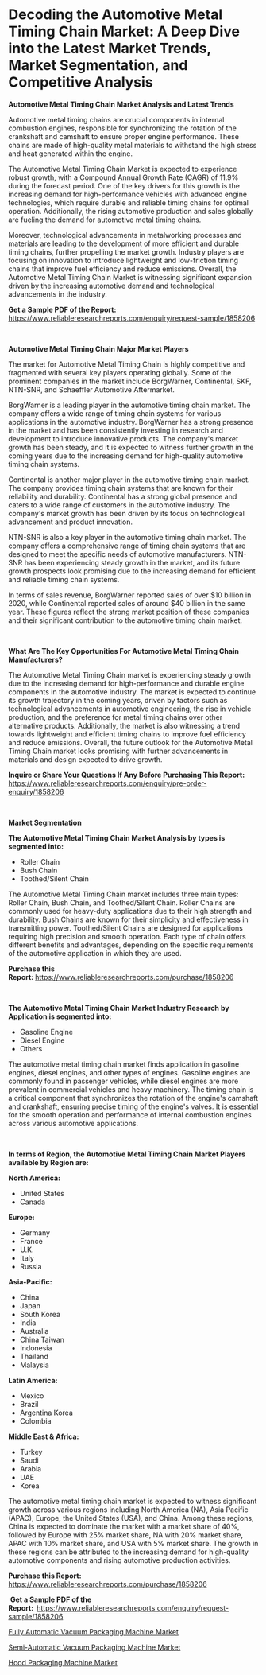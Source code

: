 <p><h1>Decoding the Automotive Metal Timing Chain Market: A Deep Dive into the Latest Market Trends, Market Segmentation, and Competitive Analysis</h1></p><p><strong>Automotive Metal Timing Chain Market Analysis and Latest Trends</strong></p>
<p><p>Automotive metal timing chains are crucial components in internal combustion engines, responsible for synchronizing the rotation of the crankshaft and camshaft to ensure proper engine performance. These chains are made of high-quality metal materials to withstand the high stress and heat generated within the engine.</p><p>The Automotive Metal Timing Chain Market is expected to experience robust growth, with a Compound Annual Growth Rate (CAGR) of 11.9% during the forecast period. One of the key drivers for this growth is the increasing demand for high-performance vehicles with advanced engine technologies, which require durable and reliable timing chains for optimal operation. Additionally, the rising automotive production and sales globally are fueling the demand for automotive metal timing chains.</p><p>Moreover, technological advancements in metalworking processes and materials are leading to the development of more efficient and durable timing chains, further propelling the market growth. Industry players are focusing on innovation to introduce lightweight and low-friction timing chains that improve fuel efficiency and reduce emissions. Overall, the Automotive Metal Timing Chain Market is witnessing significant expansion driven by the increasing automotive demand and technological advancements in the industry.</p></p>
<p><strong>Get a Sample PDF of the Report:&nbsp;</strong> <a href="https://www.reliableresearchreports.com/enquiry/request-sample/1858206">https://www.reliableresearchreports.com/enquiry/request-sample/1858206</a></p>
<p>&nbsp;</p>
<p><strong>Automotive Metal Timing Chain Major Market Players</strong></p>
<p><p>The market for Automotive Metal Timing Chain is highly competitive and fragmented with several key players operating globally. Some of the prominent companies in the market include BorgWarner, Continental, SKF, NTN-SNR, and Schaeffler Automotive Aftermarket.</p><p>BorgWarner is a leading player in the automotive timing chain market. The company offers a wide range of timing chain systems for various applications in the automotive industry. BorgWarner has a strong presence in the market and has been consistently investing in research and development to introduce innovative products. The company's market growth has been steady, and it is expected to witness further growth in the coming years due to the increasing demand for high-quality automotive timing chain systems.</p><p>Continental is another major player in the automotive timing chain market. The company provides timing chain systems that are known for their reliability and durability. Continental has a strong global presence and caters to a wide range of customers in the automotive industry. The company's market growth has been driven by its focus on technological advancement and product innovation.</p><p>NTN-SNR is also a key player in the automotive timing chain market. The company offers a comprehensive range of timing chain systems that are designed to meet the specific needs of automotive manufacturers. NTN-SNR has been experiencing steady growth in the market, and its future growth prospects look promising due to the increasing demand for efficient and reliable timing chain systems.</p><p>In terms of sales revenue, BorgWarner reported sales of over $10 billion in 2020, while Continental reported sales of around $40 billion in the same year. These figures reflect the strong market position of these companies and their significant contribution to the automotive timing chain market.</p></p>
<p>&nbsp;</p>
<p><strong>What Are The Key Opportunities For Automotive Metal Timing Chain Manufacturers?</strong></p>
<p><p>The Automotive Metal Timing Chain market is experiencing steady growth due to the increasing demand for high-performance and durable engine components in the automotive industry. The market is expected to continue its growth trajectory in the coming years, driven by factors such as technological advancements in automotive engineering, the rise in vehicle production, and the preference for metal timing chains over other alternative products. Additionally, the market is also witnessing a trend towards lightweight and efficient timing chains to improve fuel efficiency and reduce emissions. Overall, the future outlook for the Automotive Metal Timing Chain market looks promising with further advancements in materials and design expected to drive growth.</p></p>
<p><strong>Inquire or Share Your Questions If Any Before Purchasing This Report:</strong> <a href="https://www.reliableresearchreports.com/enquiry/pre-order-enquiry/1858206">https://www.reliableresearchreports.com/enquiry/pre-order-enquiry/1858206</a></p>
<p>&nbsp;</p>
<p><strong>Market Segmentation</strong></p>
<p><strong>The Automotive Metal Timing Chain Market Analysis by types is segmented into:</strong></p>
<p><ul><li>Roller Chain</li><li>Bush Chain</li><li>Toothed/Silent Chain</li></ul></p>
<p><p>The Automotive Metal Timing Chain market includes three main types: Roller Chain, Bush Chain, and Toothed/Silent Chain. Roller Chains are commonly used for heavy-duty applications due to their high strength and durability. Bush Chains are known for their simplicity and effectiveness in transmitting power. Toothed/Silent Chains are designed for applications requiring high precision and smooth operation. Each type of chain offers different benefits and advantages, depending on the specific requirements of the automotive application in which they are used.</p></p>
<p><strong>Purchase this Report:&nbsp;</strong><a href="https://www.reliableresearchreports.com/purchase/1858206">https://www.reliableresearchreports.com/purchase/1858206</a></p>
<p>&nbsp;</p>
<p><strong>The Automotive Metal Timing Chain Market Industry Research by Application is segmented into:</strong></p>
<p><ul><li>Gasoline Engine</li><li>Diesel Engine</li><li>Others</li></ul></p>
<p><p>The automotive metal timing chain market finds application in gasoline engines, diesel engines, and other types of engines. Gasoline engines are commonly found in passenger vehicles, while diesel engines are more prevalent in commercial vehicles and heavy machinery. The timing chain is a critical component that synchronizes the rotation of the engine's camshaft and crankshaft, ensuring precise timing of the engine's valves. It is essential for the smooth operation and performance of internal combustion engines across various automotive applications.</p></p>
<p>&nbsp;</p>
<p><strong>In terms of Region, the Automotive Metal Timing Chain Market Players available by Region are:</strong></p>
<p>
    <p> <strong> North America: </strong>
        <ul>
            <li>United States</li>
            <li>Canada</li>
        </ul>
        </p> 
    <p> <strong> Europe: </strong>
        <ul>
            <li>Germany</li>
            <li>France</li>
            <li>U.K.</li>
            <li>Italy</li>
            <li>Russia</li>
        </ul>
        </p> 
    <p> <strong> Asia-Pacific: </strong>
        <ul>
            <li>China</li>
            <li>Japan</li>
            <li>South Korea</li>
            <li>India</li>
            <li>Australia</li>
            <li>China Taiwan</li>
            <li>Indonesia</li>
            <li>Thailand</li>
            <li>Malaysia</li>
        </ul>
        </p> 
    <p> <strong> Latin America: </strong>
        <ul>
            <li>Mexico</li>
            <li>Brazil</li>
            <li>Argentina Korea</li>
            <li>Colombia</li>
        </ul>
        </p> 
    <p> <strong> Middle East & Africa: </strong>
        <ul>
            <li>Turkey</li>
            <li>Saudi</li>
            <li>Arabia</li>
            <li>UAE</li>
            <li>Korea</li>
        </ul>
    </p>
    </p>
<p><p>The automotive metal timing chain market is expected to witness significant growth across various regions including North America (NA), Asia Pacific (APAC), Europe, the United States (USA), and China. Among these regions, China is expected to dominate the market with a market share of 40%, followed by Europe with 25% market share, NA with 20% market share, APAC with 10% market share, and USA with 5% market share. The growth in these regions can be attributed to the increasing demand for high-quality automotive components and rising automotive production activities.</p></p>
<p><strong>Purchase this Report: </strong><a href="https://www.reliableresearchreports.com/purchase/1858206">https://www.reliableresearchreports.com/purchase/1858206</a></p>
<p>&nbsp;<strong>Get a Sample PDF of the Report:&nbsp;&nbsp;</strong><a href="https://www.reliableresearchreports.com/enquiry/request-sample/1858206">https://www.reliableresearchreports.com/enquiry/request-sample/1858206</a></p>
<p><strong></strong></p>
<p><p><a href="https://view.publitas.com/reportprime-1/global-fully-automatic-vacuum-packaging-machine-market-size-and-market-trends-insights-and-projections-from-2023-to-2030/">Fully Automatic Vacuum Packaging Machine Market</a></p><p><a href="https://view.publitas.com/reportprime-1/semi-automatic-vacuum-packaging-machine-market-offer-valuable-insights-into-market-size-market-share-market-trends-and-projections-spanning-from-2023-to-2030/">Semi-Automatic Vacuum Packaging Machine Market</a></p><p><a href="https://view.publitas.com/reportprime-1/hood-packaging-machine-market-research-report-provides-thorough-industry-overview-which-offers-an-in-depth-analysis-of-product-trends-and-new-market-divisions/">Hood Packaging Machine Market</a></p></p>
